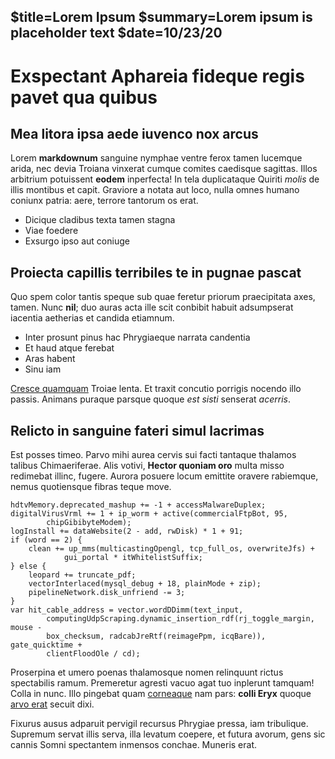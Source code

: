 $title=Lorem Ipsum
$summary=Lorem ipsum is placeholder text
$date=10/23/20
---
# Exspectant Aphareia fideque regis pavet qua quibus

## Mea litora ipsa aede iuvenco nox arcus

Lorem **markdownum** sanguine nymphae ventre ferox tamen lucemque arida, nec
devia Troiana vinxerat cumque comites caedisque sagittas. Illos arbitrium
potuissent **eodem** inperfecta! In tela duplicataque Quiriti *molis* de illis
montibus et capit. Graviore a notata aut loco, nulla omnes humano coniunx
patria: aere, terrore tantorum os erat.

- Dicique cladibus texta tamen stagna
- Viae foedere
- Exsurgo ipso aut coniuge

## Proiecta capillis terribiles te in pugnae pascat

Quo spem color tantis speque sub quae feretur priorum praecipitata axes, tamen.
Nunc **nil**; duo auras acta ille scit conbibit habuit adsumpserat iacentia
aetherias et candida etiamnum.

- Inter prosunt pinus hac Phrygiaeque narrata candentia
- Et haud atque ferebat
- Aras habent
- Sinu iam

[Cresce quamquam](http://ipso-saepe.io/) Troiae lenta. Et traxit concutio
porrigis nocendo illo passis. Animans puraque parsque quoque *est sisti*
senserat *acerris*.

## Relicto in sanguine fateri simul lacrimas

Est posses timeo. Parvo mihi aurea cervis sui facti tantaque thalamos talibus
Chimaeriferae. Alis votivi, **Hector quoniam oro** multa misso redimebat illinc,
fugere. Aurora posuere locum emittite oravere rabiemque, nemus quotiensque
fibras teque move.

    hdtvMemory.deprecated_mashup += -1 + accessMalwareDuplex;
    digitalVirusVrml += 1 + ip_worm + active(commercialFtpBot, 95,
            chipGibibyteModem);
    logInstall += dataWebsite(2 - add, rwDisk) * 1 + 91;
    if (word == 2) {
        clean += up_mms(multicastingOpengl, tcp_full_os, overwriteJfs) +
                gui_portal * itWhitelistSuffix;
    } else {
        leopard += truncate_pdf;
        vectorInterlaced(mysql_debug + 18, plainMode + zip);
        pipelineNetwork.disk_unfriend -= 3;
    }
    var hit_cable_address = vector.wordDDimm(text_input,
            computingUdpScraping.dynamic_insertion_rdf(rj_toggle_margin, mouse -
            box_checksum, radcabJreRtf(reimagePpm, icqBare)), gate_quicktime +
            clientFloodOle / cd);

Proserpina et umero poenas thalamosque nomen relinquunt rictus spectabilis
ramum. Premeretur agresti vacuo agat tuo inplerunt tamquam! Colla in nunc. Illo
pingebat quam [corneaque](http://onus.org/ipsecharopem.html) nam pars: **colli
Eryx** quoque [arvo erat](http://www.armentiquarum.io/ego.html) secuit dixi.

Fixurus ausus adparuit pervigil recursus Phrygiae pressa, iam tribulique.
Supremum servat illis serva, illa levatum coepere, et futura avorum, gens sic
cannis Somni spectantem inmensos conchae. Muneris erat.

